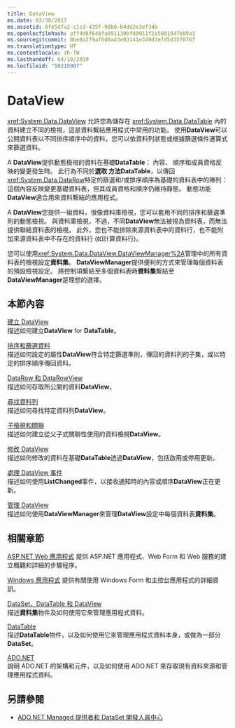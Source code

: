 ```yaml
---
title: DataView
ms.date: 03/30/2017
ms.assetid: 0fe5dfa2-c1cd-435f-90b6-b4dd2e3ef34b
ms.openlocfilehash: aff4d6f648fa091130bfd9951f2a5001947b09a1
ms.sourcegitcommit: 0be8a279af6d8a43e03141e349d3efd5d35f8767
ms.translationtype: HT
ms.contentlocale: zh-TW
ms.lasthandoff: 04/18/2019
ms.locfileid: "59215907"
---
```

# <a name="dataviews"></a>DataView
<xref:System.Data.DataView> 允許您為儲存在 <xref:System.Data.DataTable> 內的資料建立不同的檢視，這是資料繫結應用程式中常用的功能。 使用**DataView**可以公開資料表以不同排序順序中的資料，您可以依資料列狀態或根據篩選條件運算式來篩選資料。  
  
 A **DataView**提供動態檢視的資料在基礎**DataTable**： 內容、 順序和成員資格反映的變更發生時。 此行為不同於**選取 **方法**DataTable**，以傳回<xref:System.Data.DataRow>特定的篩選和/或排序順序為基礎的資料表中的陣列： 這個內容反映變更基礎資料表，但其成員資格和順序仍維持靜態。 動態功能**DataView**適合用來資料繫結的應用程式。  
  
 A **DataView**您提供一組資料，很像資料庫檢視，您可以套用不同的排序和篩選準則的動態檢視。 與資料庫檢視，不過，不同**DataView**無法被視為資料表，而無法提供聯結資料表的檢視。 此外，您也不能排除來源資料表中的資料行，也不能附加來源資料表中不存在的資料行 (如計算資料行)。  
  
 您可以使用<xref:System.Data.DataView.DataViewManager%2A>管理中的所有資料表的檢視設定**資料集**。 **DataViewManager**提供便利的方式來管理每個資料表的預設檢視設定。 將控制項繫結至多個資料表時**資料集**繫結至**DataViewManager**是理想的選擇。  
  
## <a name="in-this-section"></a>本節內容  
 [建立 DataView](../../../../../docs/framework/data/adonet/dataset-datatable-dataview/creating-a-dataview.md)  
 描述如何建立**DataView** for **DataTable**。  
  
 [排序和篩選資料](../../../../../docs/framework/data/adonet/dataset-datatable-dataview/sorting-and-filtering-data.md)  
 描述如何設定的屬性**DataView**符合特定篩選準則，傳回的資料列的子集，或以特定的排序順序傳回資料。  
  
 [DataRow 和 DataRowView](../../../../../docs/framework/data/adonet/dataset-datatable-dataview/datarows-and-datarowviews.md)  
 描述如何存取所公開的資料**DataView**。  
  
 [尋找資料列](../../../../../docs/framework/data/adonet/dataset-datatable-dataview/finding-rows.md)  
 描述如何尋找特定資料列**DataView**。  
  
 [子檢視和關聯](../../../../../docs/framework/data/adonet/dataset-datatable-dataview/childviews-and-relations.md)  
 描述如何建立從父子式關聯性使用的資料檢視**DataView**。  
  
 [修改 DataView](../../../../../docs/framework/data/adonet/dataset-datatable-dataview/modifying-dataviews.md)  
 描述如何修改的資料在基礎**DataTable**透過**DataView**，包括啟用或停用更新。  
  
 [處理 DataView 事件](../../../../../docs/framework/data/adonet/dataset-datatable-dataview/handling-dataview-events.md)  
 描述如何使用**ListChanged**事件，以接收通知時的內容或順序**DataView**正在更新。  
  
 [管理 DataView](../../../../../docs/framework/data/adonet/dataset-datatable-dataview/managing-dataviews.md)  
 描述如何使用**DataViewManager**來管理**DataView**設定中每個資料表**資料集**。  
  
## <a name="related-sections"></a>相關章節  
 [ASP.NET Web 應用程式](https://docs.microsoft.com/previous-versions/655cec97(v=vs.100))  
 提供 ASP.NET 應用程式、Web Form 和 Web 服務的建立概觀和詳細的步驟程序。  
  
 [Windows 應用程式](https://docs.microsoft.com/previous-versions/ms184421(v=vs.100))  
 提供有關使用 Windows Form 和主控台應用程式的詳細資訊。  
  
 [DataSet、DataTable 和 DataView](../../../../../docs/framework/data/adonet/dataset-datatable-dataview/index.md)  
 描述**資料集**物件及如何使用它來管理應用程式資料。  
  
 [DataTable](../../../../../docs/framework/data/adonet/dataset-datatable-dataview/datatables.md)  
 描述**DataTable**物件，以及如何使用它來管理應用程式資料本身，或做為一部分**DataSet**。  
  
 [ADO.NET](../../../../../docs/framework/data/adonet/index.md)  
 說明 ADO.NET 的架構和元件，以及如何使用 ADO.NET 來存取現有資料來源和管理應用程式資料。  
  
## <a name="see-also"></a>另請參閱

- [ADO.NET Managed 提供者和 DataSet 開發人員中心](https://go.microsoft.com/fwlink/?LinkId=217917)
